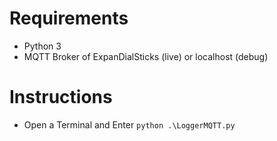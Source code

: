 # Requirements
- Python 3
- MQTT Broker of ExpanDialSticks (live) or localhost (debug)

# Instructions
- Open a Terminal and Enter `python .\LoggerMQTT.py`